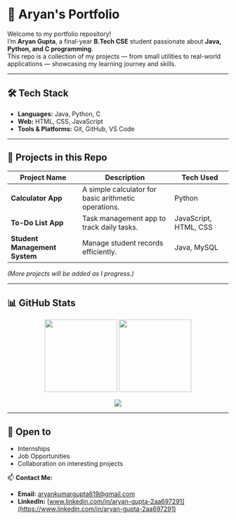 # 🚀 Aryan's Portfolio

Welcome to my portfolio repository!  
I’m **Aryan Gupta**, a final-year **B.Tech CSE** student passionate about **Java, Python, and C programming**.  
This repo is a collection of my projects — from small utilities to real-world applications — showcasing my learning journey and skills.

---

## 🛠 Tech Stack
- **Languages:** Java, Python, C
- **Web:** HTML, CSS, JavaScript
- **Tools & Platforms:** Git, GitHub, VS Code

---

## 📂 Projects in this Repo
| Project Name | Description | Tech Used |
|--------------|-------------|-----------|
| **Calculator App** | A simple calculator for basic arithmetic operations. | Python |
| **To-Do List App** | Task management app to track daily tasks. | JavaScript, HTML, CSS |
| **Student Management System** | Manage student records efficiently. | Java, MySQL |

*(More projects will be added as I progress.)*

---
## 📊 GitHub Stats

<p align="center">
  <img src="https://github-readme-stats.vercel.app/api?username=Aryan-404Error-Portfolio&show_icons=true&theme=tokyonight&hide_border=true" height="165"/>
  <img src="https://streak-stats.demolab.com?user=Aryan-404Error&theme=tokyonight&hide_border=true" height="165"/>
</p>

<p align="center">
  <img src="https://github-readme-stats.vercel.app/api/top-langs/?username=Aryan-404Error&layout=compact&theme=tokyonight&hide_border=true"/>
</p>



---

## 🤝 Open to
- Internships  
- Job Opportunities  
- Collaboration on interesting projects

📫 **Contact Me:**  
- **Email:** aryankumargupta619@gmail.com  
- **LinkedIn:** [www.linkedin.com/in/aryan-gupta-2aa697291](https://www.linkedin.com/in/aryan-gupta-2aa697291)
